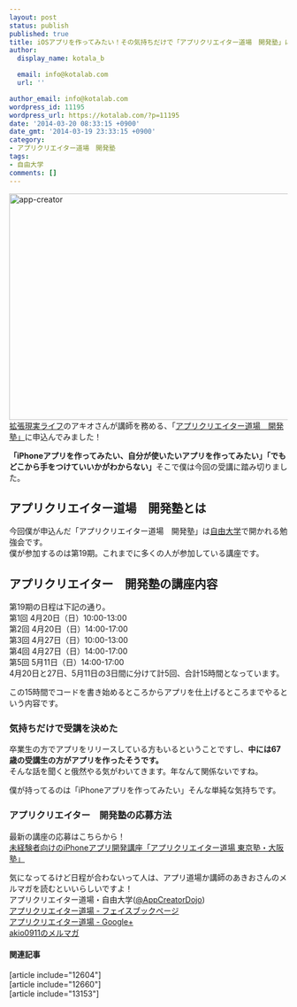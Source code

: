 ```yaml
---
layout: post
status: publish
published: true
title: iOSアプリを作ってみたい！その気持ちだけで「アプリクリエイター道場　開発塾」に申込んでみたよ！
author:
  display_name: kotala_b

  email: info@kotalab.com
  url: ''

author_email: info@kotalab.com
wordpress_id: 11195
wordpress_url: https://kotalab.com/?p=11195
date: '2014-03-20 08:33:15 +0900'
date_gmt: '2014-03-19 23:33:15 +0900'
category:
- アプリクリエイター道場　開発塾
tags:
- 自由大学
comments: []
---
```

<p><img src="https://kotalab.com/wp-content/uploads/app-creator-546x409.png" alt="app-creator" width="546" height="409" class="alignnone size-large wp-image-11196" /><br />
<a href="http://akio0911.net/" target="_blank">拡張現実ライフ</a>のアキオさんが講師を務める、「<a href="https://freedom-univ.com/lecture/app_developmen.html" target="_blank">アプリクリエイター道場　開発塾」</a>に申込んでみました！</p>
<p><strong>「iPhoneアプリを作ってみたい、自分が使いたいアプリを作ってみたい」「でもどこから手をつけていいかがわからない」</strong>そこで僕は今回の受講に踏み切りました。<br />
<!--more--></p>
<h2>アプリクリエイター道場　開発塾とは</h2>
<p>今回僕が申込んだ「アプリクリエイター道場　開発塾」は<a href="http://freedom-univ.com/" target="_blank">自由大学</a>で開かれる勉強会です。<br />
僕が参加するのは第19期。これまでに多くの人が参加している講座です。</p>
<h2>アプリクリエイター　開発塾の講座内容</h2>
<p>第19期の日程は下記の通り。<br />
第1回 4月20日（日）10:00-13:00<br />
第2回 4月20日（日）14:00-17:00<br />
第3回 4月27日（日）10:00-13:00<br />
第4回 4月27日（日）14:00-17:00<br />
第5回 5月11日（日）14:00-17:00<br />
4月20日と27日、5月11日の3日間に分けて計5回、合計15時間となっています。</p>
<p>この15時間でコードを書き始めるところからアプリを仕上げるところまでやるという内容です。</p>
<h3>気持ちだけで受講を決めた</h3>
<p>卒業生の方でアプリをリリースしている方もいるということですし、<strong>中には67歳の受講生の方がアプリを作ったそうです。</strong><br />
そんな話を聞くと俄然やる気がわいてきます。年なんて関係ないですね。</p>
<p>僕が持ってるのは「iPhoneアプリを作ってみたい」そんな単純な気持ちです。</p>
<h3>アプリクリエイター　開発塾の応募方法</h3>
<p>最新の講座の応募はこちらから！<br />
<a href="http://egg-is-world.com/app-creator-dojo-develop/" target="_blank">未経験者向けのiPhoneアプリ開発講座「アプリクリエイター道場 東京塾・大阪塾」</a><a href="http://b.hatena.ne.jp/entry/http://egg-is-world.com/app-creator-dojo-develop/" target="_blank"><img border="0" src="http://b.hatena.ne.jp/entry/image/http://egg-is-world.com/app-creator-dojo-develop/" alt="" /></a></p>
<p>気になってるけど日程が合わないって人は、アプリ道場か講師のあきおさんのメルマガを読むといいらしいですよ！<br />
アプリクリエイター道場・自由大学(<a href="https://twitter.com/appcreatordojo" target="_blank">@AppCreatorDojo</a>)<br />
<a href="https://www.facebook.com/AppCreatorDojo" target="_blank">アプリクリエイター道場 - フェイスブックページ</a><br />
<a href="https://plus.google.com/105830589883151624005/posts" target="_blank">アプリクリエイター道場 - Google+</a><br />
<a href="http://www.mag2.com/m/0001625630.html" target="_blank">akio0911のメルマガ</a></p>
<h4 class="rel">関連記事</h4>
<p>[article include="12604"]<br />
[article include="12660"]<br />
[article include="13153"]</p>
